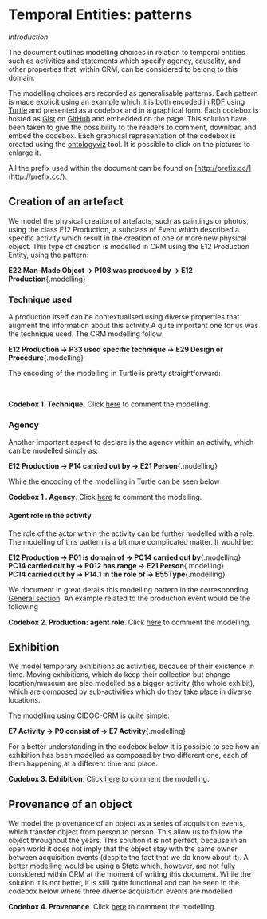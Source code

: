 # Temporal Entities: patterns

*Introduction*

The document outlines modelling choices in relation to temporal entities such as activities and statements which specify agency, causality, and other properties that, within CRM, can be considered to belong to this domain.

The modelling choices are recorded as generalisable patterns. Each pattern is made explicit using an example which it is both encoded in [RDF](https://www.w3.org/TR/rdf11-mt/) using [Turtle](https://www.w3.org/TR/turtle/) and presented as a codebox and in a graphical form. 
Each codebox is hosted as [Gist](https://gist.github.com) on [GitHub](https://github.com) and embedded on the page. This solution have been taken to give the possibility to the readers to comment, download and embed the codebox. 
Each graphical representation of the codebox is created using the [ontologyviz](https://github.com/usc-isi-i2/ontology-visualization) tool. It is possible to click on the pictures to enlarge it.

All the prefix used within the document can be found on [http://prefix.cc/](http://prefix.cc/).

## Creation of an artefact

We model the physical creation of artefacts, such as paintings or photos, using the class E12 Production, a subclass of Event which described a specific activity which result in the creation of one or more new physical object. 
This type of creation is modelled in CRM using the E12 Production Entity, using the pattern:

**E22 Man-Made Object → P108 was produced by → E12 Production**{.modelling}

### Technique used

A production itself can be contextualised using diverse properties that augment the information about this activity.A quite important one for us was the technique used. The CRM modelling follow:

**E12 Production → P33 used specific technique → E29 Design or Procedure**{.modelling}

The encoding of the modelling in Turtle is pretty straightforward:

<br>
<script src="https://gist.github.com/ncarboni/cb1fd5c26d19faf9bf3432c724c6a1ce.js"></script>

**Codebox 1. Technique.** Click [here](https://gist.github.com/ncarboni/cb1fd5c26d19faf9bf3432c724c6a1ce#file-technique-ttl) to comment the modelling.


### Agency

Another important aspect to declare is the agency within an activity, which can be modelled simply as:

**E12 Production → P14 carried out by → E21 Person**{.modelling}

While the encoding of the modelling in Turtle can be seen below
<br>
<script src="https://gist.github.com/ncarboni/e4c475519a1c2715dcc8de9d4a275bcb.js"></script>

**Codebox 1 . Agency**. Click [here](https://gist.github.com/ncarboni/e4c475519a1c2715dcc8de9d4a275bcb#file-agency-ttl) to comment the modelling.


#### Agent role in the activity

The role of the actor within the activity can be further modelled with a role. The modelling of this pattern is a bit more complicated matter. It would be:

**E12 Production → P01 is domain of → PC14 carried out by**{.modelling}   
**PC14 carried out by → P012 has range → E21 Person**{.modelling}   
**PC14 carried out by → P14.1 in the role of → E55Type**{.modelling}   

We document in great details this modelling pattern in the corresponding [General section](#roles). An example related to the production event would be the following

<script src="https://gist.github.com/ncarboni/60782ef795e536714ff7a969292f3b34.js"></script>

**Codebox 2. Production: agent role**. Click [here](https://gist.github.com/ncarboni/60782ef795e536714ff7a969292f3b34#file-role-ttl) to comment the modelling.


## Exhibition

We model temporary exhibitions as activities, because of their existence in time. Moving exhibitions, which do keep their collection but change location/museum are also modelled as a bigger activity (the whole exhibit), which are composed by sub-activities which do they take place in diverse locations. 

The modelling using CIDOC-CRM is quite simple:

**E7 Activity → P9 consist of → E7 Activity**{.modelling}

For a better understanding in the codebox below it is possible to see how an exhibition has been modelled as composed by two different one, each of them happening at a different time and place. 


<script src="https://gist.github.com/ncarboni/ecb97d4ee4cc04d49056d461939e05a1.js"></script>

**Codebox 3. Exhibition**. Click [here](https://gist.github.com/ncarboni/ecb97d4ee4cc04d49056d461939e05a1#file-exhibition-ttl) to comment the modelling.

## Provenance of an object

We model the provenance of an object as a series of acquisition events, which transfer object from person to person. This allow us to follow the object throughout the years. This solution it is not perfect, because in an open world it does not imply that the object stay with the same owner between acquisition events (despite the fact that we do know about it). A better modelling would be using a State which, however, are not fully considered within CRM at the moment of writing this document.
While the solution it is not better, it is still quite functional and can be seen in the codebox below where three diverse acquisition events are modelled

<script src="https://gist.github.com/ncarboni/a9f973abdd24d06638fc14dec4ab157a.js"></script>

**Codebox 4. Provenance**. Click [here](https://gist.github.com/ncarboni/a9f973abdd24d06638fc14dec4ab157a#file-provenance-ttl) to comment the modelling.




